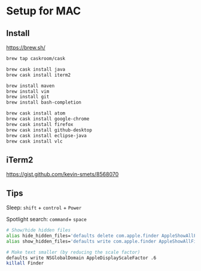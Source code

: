 # Setup for MAC


## Install

https://brew.sh/

```bash
brew tap caskroom/cask

brew cask install java
brew cask install iterm2

brew install maven
brew install vim
brew install git
brew install bash-completion

brew cask install atom
brew cask install google-chrome
brew cask install firefox
brew cask install github-desktop
brew cask install eclipse-java
brew cask install vlc
```

## iTerm2
https://gist.github.com/kevin-smets/8568070

## Tips

Sleep: `shift` + `control` + `Power `

Spotlight search: `command`+ `space`

```bash
# Show/hide hidden files
alias hide_hidden_files='defaults delete com.apple.finder AppleShowAllFiles; killall Finder;'
alias show_hidden_files='defaults write com.apple.finder AppleShowAllFiles -boolean true; killall Finder;'

# Make text smaller (by reducing the scale factor)
defaults write NSGlobalDomain AppleDisplayScaleFactor .6
killall Finder
```
